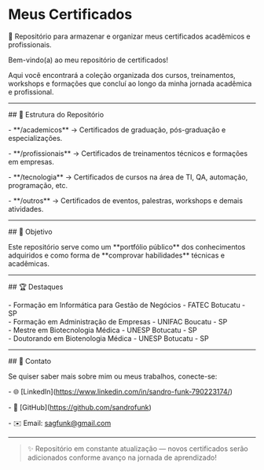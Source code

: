 # Meus Certificados

📜 Repositório para armazenar e organizar meus certificados acadêmicos e profissionais.


Bem-vindo(a) ao meu repositório de certificados!  

Aqui você encontrará a coleção organizada dos cursos, treinamentos, workshops e formações que concluí ao longo da minha jornada acadêmica e profissional.



---



\## 📂 Estrutura do Repositório

\- \*\*/academicos\*\* → Certificados de graduação, pós-graduação e especializações.  

\- \*\*/profissionais\*\* → Certificados de treinamentos técnicos e formações em empresas.  

\- \*\*/tecnologia\*\* → Certificados de cursos na área de TI, QA, automação, programação, etc.  

\- \*\*/outros\*\* → Certificados de eventos, palestras, workshops e demais atividades.



---



\## 🚀 Objetivo

Este repositório serve como um \*\*portfólio público\*\* dos conhecimentos adquiridos e como forma de \*\*comprovar habilidades\*\* técnicas e acadêmicas.



---



\## 🏆 Destaques

\- Formação em Informática para Gestão de Negócios - FATEC Botucatu - SP  
\- Formação em Administração de Empresas - UNIFAC Boucatu - SP  
\- Mestre em Biotecnologia Médica - UNESP Botucatu - SP  
\- Doutorando em Biotenologia Médica - UNESP Botucatu - SP  


---



\## 🔗 Contato

Se quiser saber mais sobre mim ou meus trabalhos, conecte-se:  



\- 🌐 \[LinkedIn](https://www.linkedin.com/in/sandro-funk-790223174/)  

\- 🐙 \[GitHub](https://github.com/sandrofunk)  

\- ✉️ Email: sagfunk@gmail.com  



---

> ✨ Repositório em constante atualização — novos certificados serão adicionados conforme avanço na jornada de aprendizado!



